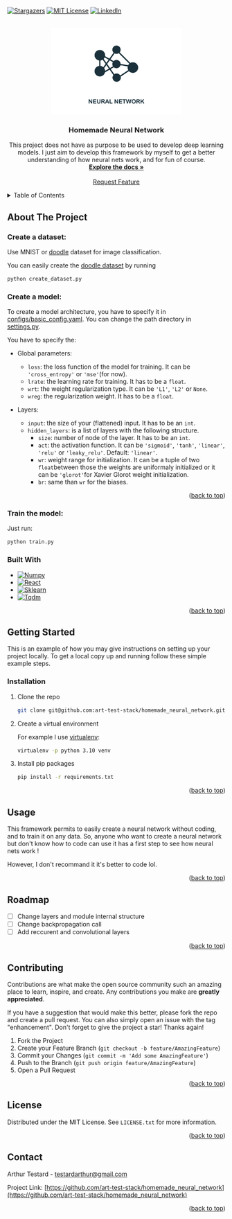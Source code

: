 <!-- Improved compatibility of back to top link: See: https://github.com/othneildrew/Best-README-Template/pull/73 -->
<a id="readme-top"></a>

[![Stargazers][stars-shield]][stars-url]
[![MIT License][license-shield]][license-url]
[![LinkedIn][linkedin-shield]](https://www.linkedin.com/in/arthur-testard/)


<!-- PROJECT LOGO -->
<br />
<div align="center">
  <a href="https://github.com/art-test-stack/homemade_neural_network">
    <img src="rsc/logo.jpg" alt="Logo" height="200">
  </a>

<h3 align="center">Homemade Neural Network</h3>

  <p align="center">
    This project does not have as purpose to be used to develop deep learning models. I just aim to develop this framework by myself to get a better understanding of how neural nets work, and for fun of course.
    <br />
    <a href="https://github.com/art-test-stack/homemade_neural_network"><strong>Explore the docs »</strong></a>
    <br />
    <br />
    <!-- <a href="https://github.com/art-test-stack/homemade_neural_network">View Demo</a>
    ·
    <a href="https://github.com/art-test-stack/homemade_neural_network/issues/new?labels=bug&template=bug-report---.md">Report Bug</a>
    · -->
    <a href="https://github.com/art-test-stack/homemade_neural_network/issues/new?labels=enhancement&template=feature-request---.md">Request Feature</a>
  </p>
</div>



<!-- TABLE OF CONTENTS -->
<details>
  <summary>Table of Contents</summary>
  <ol>
    <li>
      <a href="#about-the-project">About The Project</a>
      <ul>
        <li><a href="#built-with">Built With</a></li>
      </ul>
    </li>
    <li>
      <a href="#getting-started">Getting Started</a>
      <ul>
        <li><a href="#prerequisites">Prerequisites</a></li>
        <li><a href="#installation">Installation</a></li>
      </ul>
    </li>
    <li><a href="#usage">Usage</a></li>
    <li><a href="#roadmap">Roadmap</a></li>
    <li><a href="#contributing">Contributing</a></li>
    <li><a href="#license">License</a></li>
    <li><a href="#contact">Contact</a></li>
    <li><a href="#acknowledgments">Acknowledgments</a></li>
  </ol>
</details>



<!-- ABOUT THE PROJECT -->
## About The Project

<!-- [![Product Name Screen Shot][product-screenshot]](https://example.com) -->

### Create a dataset:

Use MNIST or [doodle](datasets/doodle.py) dataset for image classification. 

You can easily create the [doodle dataset](datasets/doodle.py) by running 
```bash
python create_dataset.py
```

### Create a model:

To create a model architecture, you have to specify it in [configs/basic_config.yaml](configs/basic_config.yaml). You can change the path directory in [settings.py](configs/settings.py).

You have to specify the:

- Global parameters:
    - ```loss```: the loss function of the model for training. It can be ```'cross_entropy'``` or ```'mse'```(for now).
    - ```lrate```: the learning rate for training. It has to be a ```float```.
    - ```wrt```: the weight regularization type. It can be ```'L1'```, ```'L2'``` or ```None```.
    - ```wreg```: the regularization weight. It has to be a ```float```.

- Layers:
    - ```input```: the size of your (flattened) input. It has to be an ```int```.
    - ```hidden_layers```: is a list of layers with the following structure. 
        - ```size```: number of node of the layer. It has to be an ```int```.
        - ```act```: the activation function. It can be ```'sigmoid'```, ```'tanh'```, ```'linear'```, ```'relu'``` or ```'leaky_relu'```. Default: ```'linear'```.
        - ```wr```: weight range for initialization. It can be a tuple of two ```float```between those the weights are uniformaly initialized or it can be ```'glorot'```for Xavier Glorot weight initialization.
        - ```br```: same than ```wr``` for the biases.

<p align="right">(<a href="#readme-top">back to top</a>)</p>

### Train the model:

Just run:

```bash
python train.py
```

### Built With

* [![Numpy][Numpy]][Numpy-url]
* [![React][Matplotlib]][Matplotlib-url]
* [![Sklearn][Sklearn]][Sklearn-url]
* [![Tqdm][Tqdm]][Tqdm-url]

<p align="right">(<a href="#readme-top">back to top</a>)</p>


<!-- GETTING STARTED -->
## Getting Started

This is an example of how you may give instructions on setting up your project locally.
To get a local copy up and running follow these simple example steps.


### Installation

1. Clone the repo
   ```sh
   git clone git@github.com:art-test-stack/homemade_neural_network.git
   ```
2. Create a virtual environment
    
    For example I use [virtualenv](https://virtualenv.pypa.io/en/latest/):
   ```sh
   virtualenv -p python 3.10 venv
   ```
3. Install pip packages
   ```sh
   pip install -r requirements.txt
   ```

<p align="right">(<a href="#readme-top">back to top</a>)</p>



<!-- USAGE EXAMPLES -->
## Usage

This framework permits to easily create a neural network without coding, and to train it on any data. So, anyone who want to create a neural network but don't know how to code can use it has a first step to see how neural nets work !

However, I don't recommand it it's better to code lol.

<p align="right">(<a href="#readme-top">back to top</a>)</p>


<!-- ROADMAP -->
## Roadmap

- [ ] Change layers and module internal structure
- [ ] Change backpropagation call
- [ ] Add reccurent and convolutional layers

<!-- See the [open issues](https://github.com/art-test-stack/homemade_neural_network/issues) for a full list of proposed features (and known issues). -->

<p align="right">(<a href="#readme-top">back to top</a>)</p>



<!-- CONTRIBUTING -->
## Contributing

Contributions are what make the open source community such an amazing place to learn, inspire, and create. Any contributions you make are **greatly appreciated**.

If you have a suggestion that would make this better, please fork the repo and create a pull request. You can also simply open an issue with the tag "enhancement".
Don't forget to give the project a star! Thanks again!

1. Fork the Project
2. Create your Feature Branch (`git checkout -b feature/AmazingFeature`)
3. Commit your Changes (`git commit -m 'Add some AmazingFeature'`)
4. Push to the Branch (`git push origin feature/AmazingFeature`)
5. Open a Pull Request

<p align="right">(<a href="#readme-top">back to top</a>)</p>



<!-- LICENSE -->
## License

Distributed under the MIT License. See `LICENSE.txt` for more information.

<p align="right">(<a href="#readme-top">back to top</a>)</p>



<!-- CONTACT -->
## Contact

Arthur Testard - testardarthur@gmail.com

Project Link: [https://github.com/art-test-stack/homemade_neural_network](https://github.com/art-test-stack/homemade_neural_network)

<p align="right">(<a href="#readme-top">back to top</a>)</p>



<!-- ACKNOWLEDGMENTS
## Acknowledgments

* []()
* []()
* []() 

<p align="right">(<a href="#readme-top">back to top</a>)</p> -->



<!-- MARKDOWN LINKS & IMAGES -->
[contributors-shield]: https://img.shields.io/github/contributors/art-test-stack/homemade_neural_network.svg?style=for-the-badge
[contributors-url]: https://github.com/art-test-stack/homemade_neural_network/graphs/contributors
[forks-shield]: https://img.shields.io/github/forks/art-test-stack/homemade_neural_network.svg?style=for-the-badge
[forks-url]: https://github.com/art-test-stack/homemade_neural_network/network/members
[stars-shield]: https://img.shields.io/github/stars/art-test-stack/homemade_neural_network.svg?style=for-the-badge
[stars-url]: https://github.com/art-test-stack/homemade_neural_network/stargazers
[issues-shield]: https://img.shields.io/github/issues/art-test-stack/homemade_neural_network.svg?style=for-the-badge
[issues-url]: https://github.com/art-test-stack/homemade_neural_network/issues
[license-shield]: https://img.shields.io/github/license/art-test-stack/homemade_neural_network.svg?style=for-the-badge
[license-url]: https://github.com/art-test-stack/homemade_neural_network/blob/master/LICENSE.txt
[linkedin-shield]: https://img.shields.io/badge/-LinkedIn-black.svg?style=for-the-badge&logo=linkedin&colorB=555
[linkedin-url]: https://linkedin.com/in/arthur-testard
[product-screenshot]: images/screenshot.png
[Numpy]: https://img.shields.io/badge/numpy-000000?style=for-the-badge&logo=nextdotjs&logoColor=white
[Numpy-url]: https://numpy.org/
[Sklearn]: https://img.shields.io/badge/scikit--learn-%23F7931E.svg?style=for-the-badge&logo=scikit-learn&logoColor=white
[Sklearn-url]: https://scikit-learn.org/stable/
[Matplotlib]: https://img.shields.io/badge/Matplotlib-20232A?style=for-the-badge&logo=react&logoColor=61DAFB
[Matplotlib-url]: https://matplotlib.org/
[Tqdm]: https://img.shields.io/badge/tqdm-35495E?style=for-the-badge
[Tqdm-url]: https://tqdm.github.io/
